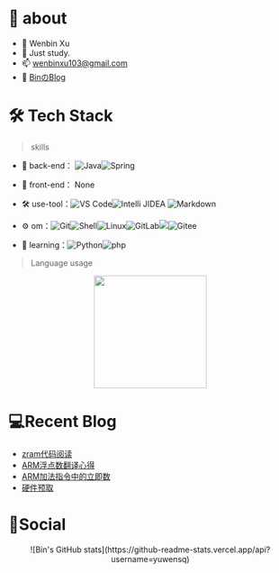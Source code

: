 # 🚀 about

- 🤔 Wenbin Xu
- 💬 Just study.
- 📫 wenbinxu103@gmail.com
- 🚀 [BinのBlog](https://yuwensq.github.io/)


# 🛠 Tech Stack

> skills

- 🔭 back-end： ![Java](https://img.shields.io/badge/-Java-gray?style=flat-circle&logo=java)![Spring](https://img.shields.io/badge/-Spring-green?style=flat-circle&logo=spring)
- 👯 front-end： None

- :hammer_and_wrench: use-tool：![VS Code](https://img.shields.io/badge/-VSCode-blue?style=flat-circle&logo=VSCode)![Intelli JIDEA](https://img.shields.io/badge/-IntelliJIDEA-black?style=flat-circle&logo=IntelliJIDEA) ![Markdown](https://img.shields.io/badge/-Markdown-black?style=flat-circle&logo=markdown)

- ⚙️ om：![Git](https://img.shields.io/badge/-Git-yellow?style=flat-circle&logo=git)![Shell](https://img.shields.io/badge/-Shell-red?style=flat-circle&logo=shell)![Linux](https://img.shields.io/badge/-Linux-gray?style=flat-circle&logo=Linux)![GitLab](https://img.shields.io/badge/-GitLab-orange?style=flat-circle&logo=GitLab)![](https://img.shields.io/badge/-GitHub-black?style=flat-circle&logo=GitHub)![Gitee](https://img.shields.io/badge/-Gitee-red?style=flat-circle&logo=Gitee)

- 🌱 learning：![Python](https://img.shields.io/badge/-Python-yellow?style=flat-circle&logo=Python)![php](https://img.shields.io/badge/-php-green?style=flat-circle&logo=php)

  
> Language usage

<div align="center">
    <img height="200px" src="https://github-readme-stats-api-holic-x.vercel.app/api/top-langs/?username=yuwensq&theme=gruvbox_light&layout=compact"/>
</div>


# 💻Recent Blog

<!-- BLOG-POST-LIST:START -->
- [zram代码阅读](https://xwblog.xyz/2023/03/26/zram%E4%BB%A3%E7%A0%81%E9%98%85%E8%AF%BB/#more)
- [ARM浮点数翻译心得](https://yuwensq.github.io/2023/01/13/ARM%E6%B5%AE%E7%82%B9%E6%95%B0%E7%BF%BB%E8%AF%91%E5%BF%83%E5%BE%97/#more)
- [ARM加法指令中的立即数](https://yuwensq.github.io/2023/01/08/ARM%E5%8A%A0%E6%B3%95%E7%AB%8B%E5%8D%B3%E6%95%B0/#more)
- [硬件预取](https://yuwensq.github.io/2022/12/15/%E7%A1%AC%E4%BB%B6%E9%A2%84%E5%8F%96/#more)
<!-- BLOG-POST-LIST:END -->



<!-- # 🔭Actions -->


# 🌱Social

<center>
  ![Bin's GitHub stats](https://github-readme-stats.vercel.app/api?username=yuwensq)
 </center>

